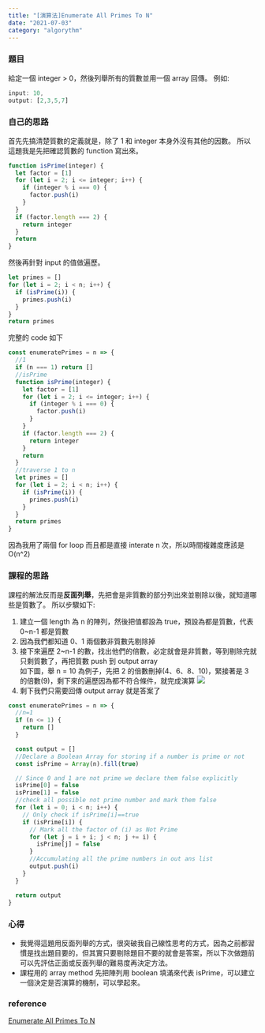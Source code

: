 ```yaml
---
title: "[演算法]Enumerate All Primes To N"
date: "2021-07-03"
category: "algorythm"
---
```


### 題目

給定一個 integer > 0，然後列舉所有的質數並用一個 array 回傳。
例如:

```js
input: 10,
output: [2,3,5,7]
```

### 自己的思路

首先先搞清楚質數的定義就是，除了 1 和 integer 本身外沒有其他的因數。
所以這題我是先把確認質數的 function 寫出來。

```js
function isPrime(integer) {
  let factor = [1]
  for (let i = 2; i <= integer; i++) {
    if (integer % i === 0) {
      factor.push(i)
    }
  }
  if (factor.length === 2) {
    return integer
  }
  return
}
```

然後再針對 input 的值做遍歷。

```js
let primes = []
for (let i = 2; i < n; i++) {
  if (isPrime(i)) {
    primes.push(i)
  }
}
return primes
```

完整的 code 如下

```js
const enumeratePrimes = n => {
  //1
  if (n === 1) return []
  //isPrime
  function isPrime(integer) {
    let factor = [1]
    for (let i = 2; i <= integer; i++) {
      if (integer % i === 0) {
        factor.push(i)
      }
    }
    if (factor.length === 2) {
      return integer
    }
    return
  }
  //traverse 1 to n
  let primes = []
  for (let i = 2; i < n; i++) {
    if (isPrime(i)) {
      primes.push(i)
    }
  }
  return primes
}
```

因為我用了兩個 for loop 而且都是直接 interate n 次，所以時間複雜度應該是 O(n^2)

### 課程的思路

課程的解法反而是**反面列舉**，先把會是非質數的部分列出來並剔除以後，就知道哪些是質數了。
所以步驟如下:

1. 建立一個 length 為 n 的陣列，然後把值都設為 true，預設為都是質數，代表 0~n-1 都是質數
2. 因為我們都知道 0、1 兩個數非質數先剔除掉
3. 接下來遍歷 2~n-1 的數，找出他們的倍數，必定就會是非質數，等到剔除完就只剩質數了，再把質數 push 到 output array  
   如下圖，舉 n = 10 為例子，先把 2 的倍數刪掉(4、6、8、10)，緊接著是 3 的倍數(9)，剩下來的遍歷因為都不符合條件，就完成演算
   ![](https://i.imgur.com/s3dcOXn.png)
4. 剩下我們只需要回傳 output array 就是答案了

```js
const enumeratePrimes = n => {
  //n=1
  if (n <= 1) {
    return []
  }

  const output = []
  //Declare a Boolean Array for storing if a number is prime or not
  const isPrime = Array(n).fill(true)

  // Since 0 and 1 are not prime we declare them false explicitly
  isPrime[0] = false
  isPrime[1] = false
  //check all possible not prime number and mark them false
  for (let i = 0; i < n; i++) {
    // Only check if isPrime[i]==true
    if (isPrime[i]) {
      // Mark all the factor of (i) as Not Prime
      for (let j = i + i; j < n; j += i) {
        isPrime[j] = false
      }
      //Accumulating all the prime numbers in out ans list
      output.push(i)
    }
  }

  return output
}
```

### 心得

- 我覺得這題用反面列舉的方式，很突破我自己線性思考的方式，因為之前都習慣是找出題目要的，但其實只要剔除題目不要的就會是答案，所以下次做題前可以先評估正面或反面列舉的難易度再決定方法。
- 課程用的 array method 先把陣列用 boolean 填滿來代表 isPrime，可以建立一個決定是否演算的機制，可以學起來。

### reference

[Enumerate All Primes To N](https://backtobackswe.com/platform/content/enumerate-all-primes-to-n)
